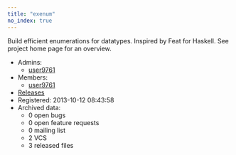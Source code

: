 ```yaml
---
title: "exenum"
no_index: true
---
```


Build efficient enumerations for datatypes. Inspired by Feat for Haskell.
See project home page for an overview.



* Admins:
  * [user9761](/users/user9761)
* Members:
  * [user9761](/users/user9761)
* [Releases](https://download.ocamlcore.org/exenum)
* Registered: 2013-10-12 08:43:58
* Archived data:
  * 0 open bugs
  * 0 open feature requests
  * 0 mailing list
  * 2 VCS
  * 3 released files
